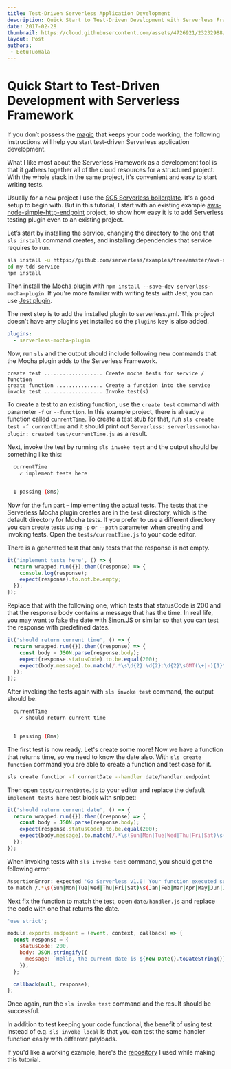 ```yaml
---
title: Test-Driven Serverless Application Development
description: Quick Start to Test-Driven Development with Serverless Framework.
date: 2017-02-28
thumbnail: https://cloud.githubusercontent.com/assets/4726921/23232988/fdabd3fa-f955-11e6-84bd-c8a939841360.png
layout: Post
authors:
 - EetuTuomala
---
```


# Quick Start to Test-Driven Development with Serverless Framework

If you don’t possess the [magic](http://www.commitstrip.com/en/2017/02/08/where-are-the-tests/) that keeps your code working, the following instructions will help you start test-driven Serverless application development.

What I like most about the Serverless Framework as a development tool is that it gathers together all of the cloud resources for a structured project. With the whole stack in the same project, it's convenient and easy to start writing tests. 

Usually for a new project I use the [SC5 Serverless boilerplate](https://github.com/sc5/sc5-serverless-boilerplate). It's a good setup to begin with. But in this tutorial, I start with an existing example [aws-node-simple-http-endpoint](https://github.com/serverless/examples/tree/master/aws-node-simple-http-endpoint) project, to show how easy it is to add Serverless testing plugin even to an existing project. 

Let’s start by installing the service, changing the directory to the one that `sls install` command creates, and installing dependencies that service requires to run.

```bash
sls install -u https://github.com/serverless/examples/tree/master/aws-node-simple-http-endpoint -n my-tdd-service
cd my-tdd-service
npm install
```

Then install the [Mocha plugin](https://github.com/sc5/serverless-mocha-plugin) with `npm install --save-dev serverless-mocha-plugin`. If you're more familiar with writing tests with Jest, you can use [Jest plugin](https://github.com/sc5/serverless-jest-plugin).

The next step is to add the installed plugin to serverless.yml. This project doesn't have any plugins yet installed so the `plugins` key is also added.

```yml
plugins:
  - serverless-mocha-plugin
```

Now, run `sls` and the output should include following new commands that the Mocha plugin adds to the Serverless Framework.

```
create test ................... Create mocha tests for service / function
create function ............... Create a function into the service
invoke test ................... Invoke test(s)
```

To create a test to an existing function, use the `create test` command with parameter `-f` or `--function`. In this example project, there is already a function called `currentTime`. To create a test stub for that, run `sls create test -f currentTime` and it should print out `Serverless: serverless-mocha-plugin: created test/currentTime.js` as a result.

Next, invoke the test by running `sls invoke test` and the output should be something like this:

```bash
  currentTime
    ✓ implement tests here


  1 passing (8ms)
```

Now for the fun part – implementing the actual tests. The tests that the Serverless Mocha plugin creates are in the `test` directory, which is the default directory for Mocha tests. If you prefer to use a different directory you can create tests using `-p` or `--path` parameter when creating and invoking tests. Open the `tests/currentTime.js` to your code editor.

There is a generated test that only tests that the response is not empty.

```js
it('implement tests here', () => {
  return wrapped.run({}).then((response) => {
    console.log(response);
    expect(response).to.not.be.empty;
  });
});
```

Replace that with the following one, which tests that statusCode is 200 and that the response body contains a message that has the time. In real life, you may want to fake the date with [Sinon.JS](http://sinonjs.org/) or similar so that you can test the response with predefined dates.

```js
it('should return current time', () => {
  return wrapped.run({}).then((response) => {
    const body = JSON.parse(response.body);
    expect(response.statusCode).to.be.equal(200);
    expect(body.message).to.match(/.*\s\d{2}:\d{2}:\d{2}\sGMT(\+|-){1}\d{4}\s\(.*\)\./);
  });
});
```

After invoking the tests again with `sls invoke test` command, the output should be:

```Bash
  currentTime
    ✓ should return current time


  1 passing (8ms)
```

The first test is now ready. Let's create some more! Now we have a function that returns time, so we need to know the date also. With `sls create function` command you are able to create a function and test case for it.

```Bash
sls create function -f currentDate --handler date/handler.endpoint
```

Then open `test/currentDate.js` to your editor and replace the default `implement tests here` test block with snippet:

```JavaScript
it('should return current date', () => {
  return wrapped.run({}).then((response) => {
    const body = JSON.parse(response.body);
    expect(response.statusCode).to.be.equal(200);
    expect(body.message).to.match(/.*\s(Sun|Mon|Tue|Wed|Thu|Fri|Sat)\s(Jan|Feb|Mar|Apr|May|Jun|Jul|Aug|Sep|Oct|Nov|Dec)\s[0-3]\d{1}\s\d{4}\./);
  });
});
```

When invoking tests with `sls invoke test` command, you should get the following error:

```bash
AssertionError: expected 'Go Serverless v1.0! Your function executed successfully!'
to match /.*\s(Sun|Mon|Tue|Wed|Thu|Fri|Sat)\s(Jan|Feb|Mar|Apr|May|Jun|Jul|Aug|Sep|Oct|Nov|Dec)\s[0-3]\d{1}\s\d{4}\./
```

Next fix the function to match the test, open `date/handler.js` and replace the code with one that returns the date.

```js
'use strict';

module.exports.endpoint = (event, context, callback) => {
  const response = {
    statusCode: 200,
    body: JSON.stringify({
      message: `Hello, the current date is ${new Date().toDateString()}.`,
    }),
  };

  callback(null, response);
};
```

Once again, run the `sls invoke test` command and the result should be successful.

In addition to test keeping your code functional, the benefit of using test instead of e.g. `sls invoke local` is that you can test the same handler function easily with different payloads.

If you'd like a working example, here's the [repository](https://github.com/laardee/my-tdd-service) I used while making this tutorial.
